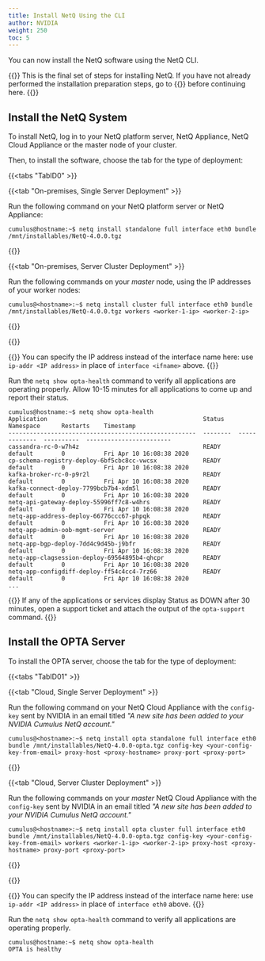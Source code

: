 ```yaml
---
title: Install NetQ Using the CLI
author: NVIDIA
weight: 250
toc: 5
---
```

You can now install the NetQ software using the NetQ CLI.

{{<notice info>}}
This is the final set of steps for installing NetQ. If you have not already performed the installation preparation steps, go to {{<link title="Install the NetQ System">}} before continuing here.
{{</notice>}}

## Install the NetQ System

To install NetQ, log in to your NetQ platform server, NetQ Appliance, NetQ Cloud Appliance or the master node of your cluster.

Then, to install the software, choose the tab for the type of deployment:

{{<tabs "TabID0" >}}

{{<tab "On-premises, Single Server Deployment" >}}

Run the following command on your NetQ platform server or NetQ Appliance:

```
cumulus@hostname:~$ netq install standalone full interface eth0 bundle /mnt/installables/NetQ-4.0.0.tgz
```

{{</tab>}}

{{<tab "On-premises, Server Cluster Deployment" >}}

Run the following commands on your *master* node, using the IP addresses of your worker nodes:

```
cumulus@<hostname>:~$ netq install cluster full interface eth0 bundle /mnt/installables/NetQ-4.0.0.tgz workers <worker-1-ip> <worker-2-ip>
```

{{</tab>}}

{{</tabs>}}

{{<notice tip>}}
You can specify the IP address instead of the interface name here: use <code>ip-addr &lt;IP address&gt;</code> in place of <code>interface &lt;ifname&gt;</code> above.
{{</notice>}}

Run the `netq show opta-health` command to verify all applications are operating properly. Allow 10-15 minutes for all applications to come up and report their status.

```
cumulus@hostname:~$ netq show opta-health
Application                                            Status    Namespace      Restarts    Timestamp
-----------------------------------------------------  --------  -------------  ----------  ------------------------
cassandra-rc-0-w7h4z                                   READY     default        0           Fri Apr 10 16:08:38 2020
cp-schema-registry-deploy-6bf5cbc8cc-vwcsx             READY     default        0           Fri Apr 10 16:08:38 2020
kafka-broker-rc-0-p9r2l                                READY     default        0           Fri Apr 10 16:08:38 2020
kafka-connect-deploy-7799bcb7b4-xdm5l                  READY     default        0           Fri Apr 10 16:08:38 2020
netq-api-gateway-deploy-55996ff7c8-w4hrs               READY     default        0           Fri Apr 10 16:08:38 2020
netq-app-address-deploy-66776ccc67-phpqk               READY     default        0           Fri Apr 10 16:08:38 2020
netq-app-admin-oob-mgmt-server                         READY     default        0           Fri Apr 10 16:08:38 2020
netq-app-bgp-deploy-7dd4c9d45b-j9bfr                   READY     default        0           Fri Apr 10 16:08:38 2020
netq-app-clagsession-deploy-69564895b4-qhcpr           READY     default        0           Fri Apr 10 16:08:38 2020
netq-app-configdiff-deploy-ff54c4cc4-7rz66             READY     default        0           Fri Apr 10 16:08:38 2020
...
```

{{<notice note>}}
If any of the applications or services display Status as DOWN after 30 minutes, open a support ticket and attach the output of the <code>opta-support</code> command.
{{</notice>}}

## Install the OPTA Server

To install the OPTA server, choose the tab for the type of deployment:

{{<tabs "TabID01" >}}

{{<tab "Cloud, Single Server Deployment" >}}

<!-- vale off -->
Run the following command on your NetQ Cloud Appliance with the `config-key` sent by NVIDIA in an email titled *"A new site has been added to your NVIDIA Cumulus NetQ account."*
<!-- vale on -->

```
cumulus@<hostname>:~$ netq install opta standalone full interface eth0 bundle /mnt/installables/NetQ-4.0.0-opta.tgz config-key <your-config-key-from-email> proxy-host <proxy-hostname> proxy-port <proxy-port>
```

{{</tab>}}

{{<tab "Cloud, Server Cluster Deployment" >}}

<!-- vale off -->
Run the following commands on your *master* NetQ Cloud Appliance with the `config-key` sent by NVIDIA in an email titled *"A new site has been added to your NVIDIA Cumulus NetQ account."*
<!-- vale on -->

```
cumulus@<hostname>:~$ netq install opta cluster full interface eth0 bundle /mnt/installables/NetQ-4.0.0-opta.tgz config-key <your-config-key-from-email> workers <worker-1-ip> <worker-2-ip> proxy-host <proxy-hostname> proxy-port <proxy-port>
```

{{</tab>}}

{{</tabs>}}

{{<notice tip>}}
You can specify the IP address instead of the interface name here: use <code>ip-addr &lt;IP address&gt;</code> in place of <code>interface eth0</code> above.
{{</notice>}}

Run the `netq show opta-health` command to verify all applications are operating properly.

```
cumulus@hostname:~$ netq show opta-health
OPTA is healthy
```
